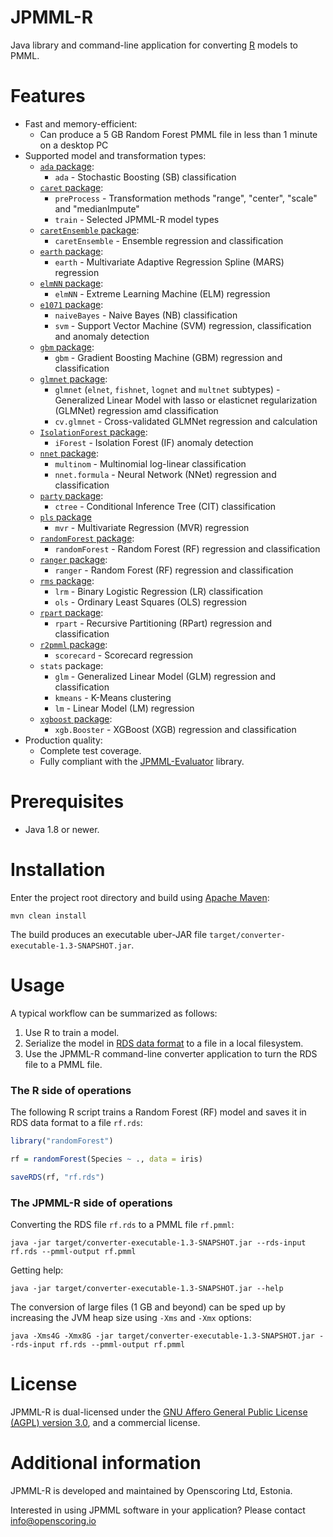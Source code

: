 JPMML-R
=======

Java library and command-line application for converting [R](https://www.r-project.org/) models to PMML.

# Features #

* Fast and memory-efficient:
  * Can produce a 5 GB Random Forest PMML file in less than 1 minute on a desktop PC
* Supported model and transformation types:
  * [`ada` package](https://cran.r-project.org/package=ada):
    * `ada` - Stochastic Boosting (SB) classification
  * [`caret` package](https://cran.r-project.org/package=caret):
    * `preProcess` - Transformation methods "range", "center", "scale" and "medianImpute"
    * `train` - Selected JPMML-R model types
  * [`caretEnsemble` package](https://cran.r-project.org/package=caretEnsemble):
    * `caretEnsemble` - Ensemble regression and classification
  * [`earth` package](https://cran.r-project.org/package=earth):
    * `earth` - Multivariate Adaptive Regression Spline (MARS) regression
  * [`elmNN` package](https://cran.r-project.org/package=elmNN):
    * `elmNN` - Extreme Learning Machine (ELM) regression
  * [`e1071` package](https://cran.r-project.org/package=e1071):
    * `naiveBayes` - Naive Bayes (NB) classification
    * `svm` - Support Vector Machine (SVM) regression, classification and anomaly detection
  * [`gbm` package](https://cran.r-project.org/package=gbm):
    * `gbm` - Gradient Boosting Machine (GBM) regression and classification
  * [`glmnet` package](https://cran.r-project.org/package=glmnet):
    * `glmnet` (`elnet`, `fishnet`, `lognet` and `multnet` subtypes) - Generalized Linear Model with lasso or elasticnet regularization (GLMNet) regression amd classification
    * `cv.glmnet` - Cross-validated GLMNet regression and calculation
  * [`IsolationForest` package](https://r-forge.r-project.org/R/?group_id=479):
    * `iForest` - Isolation Forest (IF) anomaly detection
  * [`nnet` package](https://cran.r-project.org/package=nnet):
    * `multinom` - Multinomial log-linear classification
    * `nnet.formula` - Neural Network (NNet) regression and classification
  * [`party` package](https://cran.r-project.org/package=party):
    * `ctree` - Conditional Inference Tree (CIT) classification
  * [`pls` package](https://cran.r-project.org/package=pls)
    * `mvr` - Multivariate Regression (MVR) regression
  * [`randomForest` package](https://cran.r-project.org/package=randomForest):
    * `randomForest` - Random Forest (RF) regression and classification
  * [`ranger` package](https://cran.r-project.org/package=ranger):
    * `ranger` - Random Forest (RF) regression and classification
  * [`rms` package](https://cran.r-project.org/package=rms):
    * `lrm` - Binary Logistic Regression (LR) classification
    * `ols` - Ordinary Least Squares (OLS) regression
  * [`rpart` package](https://cran.r-project.org/package=rpart):
    * `rpart` - Recursive Partitioning (RPart) regression and classification
  * [`r2pmml` package](https://github.com/jpmml/r2pmml):
    * `scorecard` - Scorecard regression
  * `stats` package:
    * `glm` - Generalized Linear Model (GLM) regression and classification
    * `kmeans` - K-Means clustering
    * `lm` - Linear Model (LM) regression
  * [`xgboost` package](https://cran.r-project.org/package=xgboost):
    * `xgb.Booster` - XGBoost (XGB) regression and classification
* Production quality:
  * Complete test coverage.
  * Fully compliant with the [JPMML-Evaluator](https://github.com/jpmml/jpmml-evaluator) library.

# Prerequisites #

* Java 1.8 or newer.

# Installation #

Enter the project root directory and build using [Apache Maven](http://maven.apache.org/):
```
mvn clean install
```

The build produces an executable uber-JAR file `target/converter-executable-1.3-SNAPSHOT.jar`.

# Usage #

A typical workflow can be summarized as follows:

1. Use R to train a model.
2. Serialize the model in [RDS data format](https://stat.ethz.ch/R-manual/R-devel/library/base/html/readRDS.html) to a file in a local filesystem.
3. Use the JPMML-R command-line converter application to turn the RDS file to a PMML file.

### The R side of operations

The following R script trains a Random Forest (RF) model and saves it in RDS data format to a file `rf.rds`:
```R
library("randomForest")

rf = randomForest(Species ~ ., data = iris)

saveRDS(rf, "rf.rds")
```

### The JPMML-R side of operations

Converting the RDS file `rf.rds` to a PMML file `rf.pmml`:
```
java -jar target/converter-executable-1.3-SNAPSHOT.jar --rds-input rf.rds --pmml-output rf.pmml
```

Getting help:
```
java -jar target/converter-executable-1.3-SNAPSHOT.jar --help
```

The conversion of large files (1 GB and beyond) can be sped up by increasing the JVM heap size using `-Xms` and `-Xmx` options:
```
java -Xms4G -Xmx8G -jar target/converter-executable-1.3-SNAPSHOT.jar --rds-input rf.rds --pmml-output rf.pmml
```

# License #

JPMML-R is dual-licensed under the [GNU Affero General Public License (AGPL) version 3.0](http://www.gnu.org/licenses/agpl-3.0.html), and a commercial license.

# Additional information #

JPMML-R is developed and maintained by Openscoring Ltd, Estonia.

Interested in using JPMML software in your application? Please contact [info@openscoring.io](mailto:info@openscoring.io)
